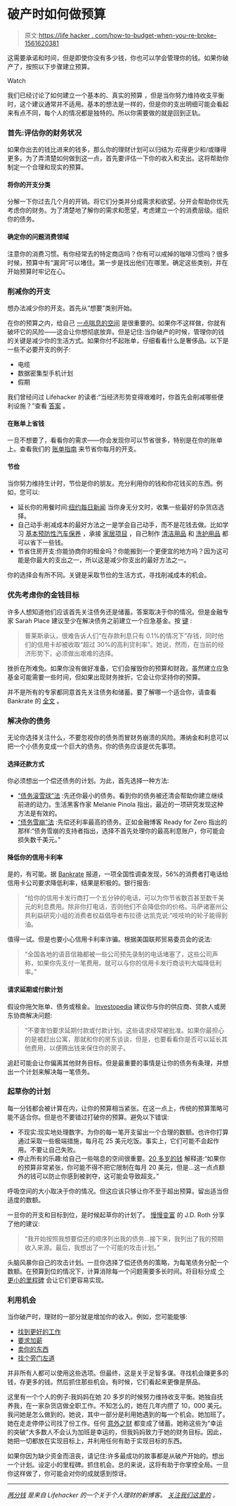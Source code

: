 # 破产时如何做预算

> 原文:[https://life hacker . com/how-to-budget-when-you-re-broke-1561620381](https://lifehacker.com/how-to-budget-when-you-re-broke-1561620381)

这需要承诺和时间，但是即使你没有多少钱，你也可以学会管理你的钱。如果你破产了，按照以下步骤建立预算。

Watch

我们已经讨论了如何建立一个基本的、真实的预算 ，但是当你努力维持收支平衡时，这个建议通常并不适用。基本的想法是一样的，但是你的支出明细可能会看起来有点不同，每个人的情况都是独特的。所以你需要做的就是回到正轨。

### 首先:评估你的财务状况

如果你出去的钱比进来的钱多，那么你的理财计划可以归结为:花得更少和/或赚得更多。为了弄清楚如何做到这一点，首先要评估一下你的收入和支出。这将帮助你制定一个合理和现实的预算。

#### 将你的开支分类

分解一下你过去几个月的开销。将它们分类并分成需求和欲望。分开会帮助你优先考虑你的财务。为了清楚地了解你的需求和愿望，考虑建立一个的消费层级。组织你的债务。

#### 确定你的问题消费领域

注意你的消费习惯。有你经常去的特定商店吗？你有可以戒掉的咖啡习惯吗？很多时候，预算中有“漏洞”可以堵住。第一步是找出他们在哪里。确定这些类别，并在开始预算时牢记在心。

### 削减你的开支

想办法减少你的开支。首先从“想要”类别开始。

在你的预算之内，给自己 [一点喘息的空间](http://bit.ly/19MxojC) 是很重要的。如果你不这样做，你就有破坏它的风险——这会让你想彻底放弃。但是记住:当你破产的时候，管理你的钱的关键是减少你的生活方式。如果你付不起账单，仔细看看什么是奢侈品。以下是一些不必要开支的例子:

*   电缆
*   数据密集型手机计划
*   假期

我们曾经问过 Lifehacker 的读者:“当经济形势变得艰难时，你首先会削减哪些便利设施？”查看 [答案](http://bit.ly/1qjKyuT) 。

#### 在账单上省钱

一旦不想要了，看看你的需求——你会发现你可以节省很多，特别是在你的账单上。查看我们的 [账单指南](http://bit.ly/Q7zDav) 来节省你每月的开支。

#### 节俭

当你努力维持生计时，节俭是你的朋友。充分利用你的钱和你花钱买的东西。例如，您可以:

*   延长你的用餐时间:[纽约每日新闻](http://www.nydailynews.com/life-style/eats/foods-buy-broke-article-1.1583457) 当你身无分文时，收集一些最好的杂货店选择。
*   自己动手:削减成本的最好方法之一是学会自己动手，而不是花钱去做。比如学习 [基本预防性汽车保养](http://lifehacker.com/the-preventative-maintenance-you-need-to-do-on-your-car-1394196018) ，承接 [家居项目](http://lifehacker.com/home-electrical-projects-you-can-totally-handle-yoursel-1543476392) ，自己制作 [清洁用品](http://lifehacker.com/banish-stains-with-this-diy-carpet-cleaner-1507583048) 和 [洗护用品](http://lifehacker.com/make-your-own-diy-makeup-removal-wipes-1530742434) 都可以省下一些钱。
*   节省住房开支:你能协商你的租金吗？你能搬到一个更便宜的地方吗？因为这可能是你最大的支出之一，所以这是减少你支出的最好方法之一。

你的选择会有所不同。关键是采取节俭的生活方式，寻找削减成本的机会。

### 优先考虑你的金钱目标

许多人想知道他们应该首先关注债务还是储蓄。答案取决于你的情况。但是金融专家 Sarah Place 建议至少在解决债务之前建立一个应急基金。按 [键](http://www.bankrate.com/finance/savings/should-you-pay-debt-before-saving-1.aspx) :

> 普莱斯承认，很难告诉人们“在存款利息只有 0.1%的情况下”存钱，同时他们的信用卡却被收取“超过 30%的高利贷利率”。她说，然而，在当前的经济形势下，必须做出艰难的选择。

挫折在所难免。如果你没有做好准备，它们会摧毁你的预算和财政。虽然建立应急基金可能需要一些时间，但如果出现财务挫折，它会让你坚持你的预算。

并不是所有的专家都同意首先关注债务和储蓄。要了解哪一个适合你，请查看 Bankrate 的 [全文](http://www.bankrate.com/finance/savings/should-you-pay-debt-before-saving-1.aspx) 。

### 解决你的债务

无论你选择关注什么，不要忽视你的债务而冒财务崩溃的风险。滞纳金和利息可以把一个小债务变成一个巨大的债务。你的债务应该是优先事项。

#### 选择还款方式

你必须想出一个偿还债务的计划。为此，首先选择一种方法:

*   [“债务滚雪球”法](http://lifehacker.com/pay-off-small-balances-first-for-better-odds-of-elimina-5940989) :先还你最小的债务。看到你的债务被还清会帮助你建立继续前进的动力。生活黑客作家 Melanie Pinola 指出，最近的一项研究发现这种方法是有效的。
*   [“债务雪崩”法](http://blog.readyforzero.com/debt-avalanche-vs-debt-snowball-which-is-best/) :先偿还利率最高的债务。正如金融博客 Ready for Zero 指出的那样:“债务雪崩的支持者指出，选择不首先处理你的最高利息账户，你可能会损失数千美元。”

#### 降低你的信用卡利率

是的，有可能。据 [Bankrate](http://www.bankrate.com/finance/credit-cards/want-a-lower-credit-card-rate-just-ask.aspx) 报道，一项全国性调查发现，56%的消费者打电话给信用卡公司要求降低利率，结果是积极的。银行报告:

> “给你的信用卡发行商打一个五分钟的电话，可以为你节省数百甚至数千美元的利息费用。除非你打电话，否则他们不会降低你的价格。马萨诸塞州公共利益研究小组的消费者权益倡导者布拉德·达凯克说:“吱吱响的轮子能得到油。

值得一试。但是也要小心信用卡利率诈骗。根据美国联邦贸易委员会的说法:

> “全国各地的语音信箱都被一些公司预先录制的电话堵塞了，这些公司声称，如果你先支付一笔费用，就可以与你的信用卡发行商谈判大幅降低利率。”

#### 请求延期或付款计划

假设你拖欠账单、债务或租金。 [Investopedia](http://www.investopedia.com/slide-show/budgeting-when-broke/) 建议你与你的供应商、贷款人或房东协商解决问题:

> “不要害怕要求延期付款或付款计划。这些请求经常被批准。如果你最担心的是被赶出公寓，那就和你的房东谈谈，但是，也要看看你是否可以延长其他费用，以便腾出钱来保住你的房子。

追赶可能会让你偏离其他财务目标。但是最重要的事情是让你的债务有条理，并想出一个计划来解决每一笔债务。

### 起草你的计划

每一分钱都会被计算在内，让你的预算相当紧张。在这一点上，传统的预算策略可能不适合你。但是也不要错过打破你的预算。避免以下错误:

*   不现实:现实地处理数字。为你的每一笔开支留出一个合理的数额。也许你打算通过采取一些极端措施，每月花 25 美元吃饭。事实上，它们可能不会起作用。不要让自己失败。
*   停止所有的乐趣:给自己一些喘息的空间很重要。[20 多岁的钱](http://moneyfor20s.about.com/od/budgeting/tp/Help--My-Budget-Isn-t-Working.htm) 解释道:“如果你的预算非常紧张，你可能不得不把它限制在每月 20 美元，但是...这一点点额外的钱可以防止你感到被剥夺，这可能会导致超支。”

呼吸空间的大小取决于你的情况。但这应该只够让你不至于超出预算。留出适当但适度的数额。

一旦你的开支和目标到位，是时候起草你的计划了。 [慢慢变富](http://www.getrichslowly.org/blog/2007/10/17/the-spending-plan-budgeting-for-non-budgeters/) 的 J.D. Roth 分享了他的建议:

> “我开始按照我想要偿还的顺序列出我的债务...接下来，我列出了我的预期收入来源。最后，我想出了一个可能的攻击计划。”

头脑风暴你自己的攻击计划。一旦你选择了偿还债务的策略，为每笔债务分配一个数额。在预算到位的情况下，计算消除每一个问题需要多长时间。将目标分成 [个更小的里程碑](http://bit.ly/1lRDg1Y) 会让它们更容易实现。

### 利用机会

当你破产时，理财的一部分就是增加你的收入。例如，您可能能够:

*   [找到更好的工作](http://lifehacker.com/top-10-ways-to-get-a-better-job-5894136)
*   [要求加薪](http://lifehacker.com/how-do-i-ask-my-boss-for-a-better-raise-708363439)
*   [卖你的东西](http://lifehacker.com/how-to-get-the-most-money-selling-your-used-stuff-on-am-1476703887)
*   [找个旁门左道](http://lifehacker.com/the-complete-guide-to-making-money-in-your-spare-time-1291903155)

并非所有人都可以使用这些选项。但最终，这是关于足智多谋。寻找机会赚更多的钱，存更多的钱。然后抓住那些机会。有时候，它们看起来更像是祭品。

这里有一个个人的例子:我妈妈在她 20 多岁的时候努力维持收支平衡。她独自抚养我，在一家杂货店做全职工作。不知怎么的，她在几年内攒了 10，000 美元。我问她是怎么做到的。她说，其中一部分是利用她遇到的每一个机会。她加班了。她在走走停停公司找了份工作。任何 [意外之财](http://lifehacker.com/how-to-handle-an-unexpected-windfall-1540485531) 都变成了储蓄。她称这些为“幸运的突破”大多数人不会认为加班是幸运的，但我妈妈致力于她的财务目标。因此，她把一切都放在实现目标上，并利用任何有助于实现目标的东西。

如果你因为缺少资金而沮丧，请记住:许多最成功的故事都是从破产开始的。想出一个计划。设定小的里程碑。抓住机会。总的来说，这将有助于你掌控全局。一旦你这样做了，你可能会对你的成就感到惊讶。

* * *

[*两分钱*](http://twocents.lifehacker.com/) *是来自 Lifehacker 的一个关于个人理财的新博客。* [*关注我们这里的*](https://twitter.com/TwoCentsLH) *。*